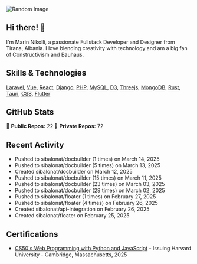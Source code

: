 ![Random Image](assets/4.png)
## Hi there! 👋

I'm Marin Nikolli, a passionate Fullstack Developer and Designer from Tirana, Albania. I love blending creativity with technology and am a big fan of Constructivism and Bauhaus.

## Skills & Technologies

[Laravel](https://laravel.com/), [Vue](https://vuejs.org/), [React](https://react.dev/), [Django](https://www.djangoproject.com/), [PHP](https://www.php.net/), [MySQL](https://www.mysql.com/), [D3](https://d3js.org/), [Threejs](https://threejs.org/), [MongoDB](https://www.mongodb.com/?msockid=18f41f88c021681c2a650aaac1546995), [Rust](https://www.rust-lang.org/), [Tauri](https://tauri.app/), [CSS](https://css3.com/), [Flutter](https://flutter.dev/)

## GitHub Stats

🌟 **Public Repos:** 22
🌟 **Private Repos:** 72  

## Recent Activity
- Pushed to sibalonat/docbuilder (1 times) on March 14, 2025
- Pushed to sibalonat/docbuilder (5 times) on March 13, 2025
- Created sibalonat/docbuilder on March 12, 2025
- Pushed to sibalonat/docbuilder (15 times) on March 11, 2025
- Pushed to sibalonat/docbuilder (23 times) on March 03, 2025
- Pushed to sibalonat/docbuilder (29 times) on March 02, 2025
- Pushed to sibalonat/floater (1 times) on February 27, 2025
- Pushed to sibalonat/floater (4 times) on February 26, 2025
- Created sibalonat/api-integration on February 26, 2025
- Created sibalonat/floater on February 25, 2025



## Certifications

- [CS50's Web Programming with
Python and JavaScript](https://certificates.cs50.io/faf4470c-c773-489d-bc3e-b0086a8a5404.pdf?size=letter) - Issuing Harvard University - Cambridge, Massachusetts, 2025

